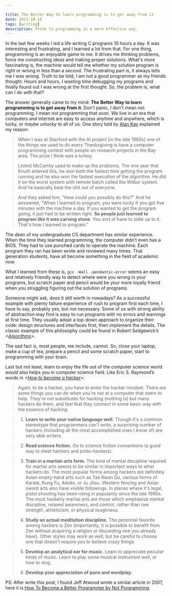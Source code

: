 ```yaml
---

title: The Better Way to learn programming is to get away from it
date: 2013-10-16
tags: [writing]
description: Think to programming in a more effective way.
---
```




In the last few weeks I led a life writing C programs 10 hours a day. It was interesting and frustrating, and I learned a lot from that. For one thing, programming is an enjoyable game to me. It drives me thinking problems, force me constructing ideas and making proper solutions. What's more fascinating is, the machine would tell me whether my solution program is right or wrong in less than a second. The frustrating part is, it always tells me I was wrong. Truth to be told, I am not a good programmer as my friends thought. Hours and hours, I wasting time debugging my programs and finally found out I was wrong at the first thought. So, the problem is, what can I do with that?



The answer generally came to my mind: **The Better Way to learn programming is to get away from it**. Don't panic, I don't mean not programming, I mean not programming that soon. We live in an era that computers and internet are easy to access anytime and anywhere, which is lucky, or maybe unlucky to all of us. One story told by [Alan Kay][ak] explained my reason:     


> When I was at Stanford with the AI project [in the late 1960s] one of the things we used to do every Thanksgiving is have a computer programming contest with people on research projects in the Bay area. The prize I think was a turkey.
>

> [John] McCarthy used to make up the problems. The one year that Knuth entered this, he won both the fastest time getting the program running and he also won the fastest execution of the algorithm. He did it on the worst system with remote batch called the Wilbur system. And he basically beat the shit out of everyone.
>

> And they asked him, "How could you possibly do this?" And he answered, "When I learned to program, you were lucky if you got five minutes with the machine a day. If you wanted to get the program going, it just had to be written right. **So people just learned to program like it was carving stone**. You sort of have to sidle up to it. That's how I learned to program."

The dean of my undergraduate CS department has similar experience. When the time they learned programming, the computer didn’t even has a BIOS. They had to use punched cards to operate the machine. Each program they ran has been wrote and reviewed many times. That generation students, have all become something in the field of academic now. 

What I learned from these is, `gcc -Wall -pendantic-error` seems an easy and relatively friendly way to detect where were you wrong in your programs, but scratch paper and pencil would be your more loyally friend when you struggling figuring out the solution of programs. 

Someone might ask, does it still worth in nowadays? As a successful example with plenty failure experience of rush to program first each time, I have to say, probably yes, but not necessary. Some of us with  strong ability of abstraction may find is easy to run programs with no errors and warnings at first time. They usually adopt a top-down approach to organize their code: design structures and interfaces first, then implement the details. The classic example of this philosophy could be found in Robert Sedgewick’s *<[Algorithms][ag]>*. 

The sad fact is, most people, me include, cannot. So, close your laptop, make a cup of tea, prepare a pencil and some scratch paper, start to programming with your brain.

Last but not least, learn to enjoy the life out of the computer science world would also helps you in computer science field. Like Eric S. Raymond’s words in *<[How to become a hacker][hk]>*:

> Again, to be a hacker, you have to enter the hacker mindset. There are some things you can do when you're not at a computer that seem to help. They're not substitutes for hacking (nothing is) but many hackers do them, and feel that they connect in some basic way with the essence of hacking.

> 1. **Learn to write your native language well.** Though it's a common stereotype that programmers can't write, a surprising number of hackers (including all the most accomplished ones I know of) are very able writers.

> 2. **Read science fiction.** Go to science fiction conventions (a good way to meet hackers and proto-hackers).

> 3. **Train in a martial-arts form.** The kind of mental discipline required for martial arts seems to be similar in important ways to what hackers do. The most popular forms among hackers are definitely Asian empty-hand arts such as Tae Kwon Do, various forms of Karate, Kung Fu, Aikido, or Ju Jitsu. Western fencing and Asian sword arts also have visible followings. In places where it's legal, pistol shooting has been rising in popularity since the late 1990s. The most hackerly martial arts are those which emphasize mental discipline, relaxed awareness, and control, rather than raw strength, athleticism, or physical toughness.

> 4. **Study an actual meditation discipline.** The perennial favorite among hackers is Zen (importantly, it is possible to benefit from Zen without acquiring a religion or discarding one you already have). Other styles may work as well, but be careful to choose one that doesn't require you to believe crazy things.

> 5. **Develop an analytical ear for music.** Learn to appreciate peculiar kinds of music. Learn to play some musical instrument well, or how to sing.

> 6. **Develop your appreciation of puns and wordplay.**

PS: After write this post, I found Jeff Atwood wrote a similar article in 2007, here it is [How To Become a Better Programmer by Not Programming][cm].




[ak]: http://en.wikipedia.org/wiki/Alan_Kay
[ag]: http://www.amazon.com/gp/product/B004P8J1NA
[cm]: http://www.codinghorror.com/blog/2007/01/how-to-become-a-better-programmer-by-not-programming.html
[hk]: http://www.catb.org/esr/faqs/hacker-howto.html


